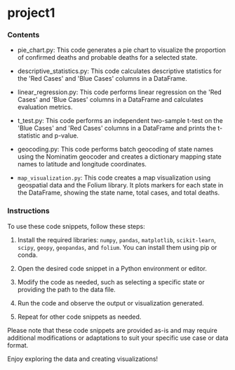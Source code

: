 # project1

### Contents

- pie_chart.py: This code generates a pie chart to visualize the proportion of confirmed deaths and probable deaths for a selected state.

- descriptive_statistics.py: This code calculates descriptive statistics for the 'Red Cases' and 'Blue Cases' columns in a DataFrame.

- linear_regression.py: This code performs linear regression on the 'Red Cases' and 'Blue Cases' columns in a DataFrame and calculates evaluation metrics.

- t_test.py: This code performs an independent two-sample t-test on the 'Blue Cases' and 'Red Cases' columns in a DataFrame and prints the t-statistic and p-value.

- geocoding.py: This code performs batch geocoding of state names using the Nominatim geocoder and creates a dictionary mapping state names to latitude and longitude coordinates.

- `map_visualization.py`: This code creates a map visualization using geospatial data and the Folium library. It plots markers for each state in the DataFrame, showing the state name, total cases, and total deaths.

### Instructions

To use these code snippets, follow these steps:

1. Install the required libraries: `numpy`, `pandas`, `matplotlib`, `scikit-learn`, `scipy`, `geopy`, `geopandas`, and `folium`. You can install them using pip or conda.

2. Open the desired code snippet in a Python environment or editor.

3. Modify the code as needed, such as selecting a specific state or providing the path to the data file.

4. Run the code and observe the output or visualization generated.

5. Repeat for other code snippets as needed.

Please note that these code snippets are provided as-is and may require additional modifications or adaptations to suit your specific use case or data format.

Enjoy exploring the data and creating visualizations!